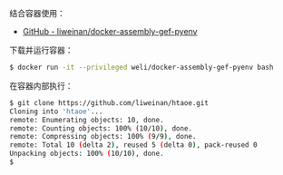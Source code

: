 结合容器使用：

* [GitHub - liweinan/docker-assembly-gef-pyenv](https://github.com/liweinan/docker-assembly-gef-pyenv)

下载并运行容器：

```bash
$ docker run -it --privileged weli/docker-assembly-gef-pyenv bash
```

在容器内部执行：

```bash
$ git clone https://github.com/liweinan/htaoe.git
Cloning into 'htaoe'...
remote: Enumerating objects: 10, done.
remote: Counting objects: 100% (10/10), done.
remote: Compressing objects: 100% (9/9), done.
remote: Total 10 (delta 2), reused 5 (delta 0), pack-reused 0
Unpacking objects: 100% (10/10), done.
$
```



